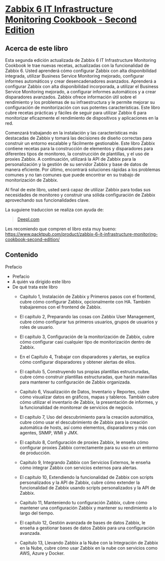 # [Zabbix 6 IT Infrastructure Monitoring Cookbook - Second Edition](https://www.packtpub.com/product/zabbix-6-it-infrastructure-monitoring-cookbook-second-edition/ "Zabbix 6 IT Infrastructure Monitoring Cookbook - Second Edition")

## Acerca de este libro

Esta segunda edición actualizada de Zabbix 6 IT Infrastructure Monitoring Cookbook le trae nuevas recetas, actualizadas con la funcionalidad de Zabbix 6. Usted aprenderá cómo configurar Zabbix con alta disponibilidad integrada, utilizar Business Service Monitoring mejorado, configurar informes automáticos y crear desencadenadores avanzados. Aprenderá a configurar Zabbix con alta disponibilidad incorporada, a utilizar el Business Service Monitoring mejorado, a configurar informes automáticos y a crear disparadores avanzados. Zabbix ofrece información útil sobre el rendimiento y los problemas de su infraestructura y le permite mejorar su configuración de monitorización con sus potentes características. Este libro cubre recetas prácticas y fáciles de seguir para utilizar Zabbix 6 para monitorizar eficazmente el rendimiento de dispositivos y aplicaciones en la red.

Comenzará trabajando en la instalación y las características más destacadas de Zabbix y tomará las decisiones de diseño correctas para construir un entorno escalable y fácilmente gestionable. Este libro Zabbix contiene recetas para la construcción de elementos y disparadores para diferentes tipos de monitoreo, la construcción de plantillas, y el uso de proxies Zabbix. A continuación, utilizará la API de Zabbix para la personalización y la gestión de su servidor Zabbix y base de datos de manera eficiente. Por último, encontrará soluciones rápidas a los problemas comunes y no tan comunes que puede encontrar en su trabajo de monitorización de Zabbix.

Al final de este libro, usted será capaz de utilizar Zabbix para todas sus necesidades de monitoreo y construir una sólida configuración de Zabbix aprovechando sus funcionalidades clave.

La suguiene traduccion se realiza con ayuda de:

> [Deepl.com](https://www.deepl.com/translator "Deepl.com")

Les recomiendo que compren el libro esta muy bueno:
https://www.packtpub.com/product/zabbix-6-it-infrastructure-monitoring-cookbook-second-edition/

## Contenido

Prefacio
* Prefacio
* A quién va dirigido este libro
* De qué trata este libro
    * Capítulo 1, Instalación de Zabbix y Primeros pasos con el frontend, cubre cómo configurar Zabbix, opcionalmente con HA. También trabajaremos con el frontend de Zabbix.

    * El capítulo 2, Preparando las cosas con Zabbix User Management, cubre cómo configurar tus primeros usuarios, grupos de usuarios y roles de usuario.

    * El capítulo 3, Configuración de la monitorización de Zabbix, cubre cómo configurar casi cualquier tipo de monitorización dentro de Zabbix.

    * En el Capítulo 4, Trabajar con disparadores y alertas, se explica cómo configurar disparadores y obtener alertas de ellos.

    * El capítulo 5, Construyendo tus propias plantillas estructuradas, cubre cómo construir plantillas estructuradas, que harán maravillas para mantener tu configuración de Zabbix organizada.

    * Capítulo 6, Visualización de Datos, Inventario y Reportes, cubre cómo visualizar datos en gráficos, mapas y tableros. También cubre cómo utilizar el inventario de Zabbix, la presentación de informes, y la funcionalidad de monitorear de servicios de negocio.

    * El capítulo 7, Uso del descubrimiento para la creación automática, cubre cómo usar el descubrimiento de Zabbix para la creación automática de hosts, así como elementos, disparadores y más con agentes, SNMP, WMI y JMX.

    * El capítulo 8, Configuración de proxies Zabbix, le enseña cómo configurar proxies Zabbix correctamente para su uso en un entorno de producción.

    * Capítulo 9, Integrando Zabbix con Servicios Externos, le enseña cómo integrar Zabbix con servicios externos para alertas.

    * El capítulo 10, Extendiendo la funcionalidad de Zabbix con scripts personalizados y la API de Zabbix, cubre cómo extender la funcionalidad de Zabbix usando scripts personalizados y la API de Zabbix.

    * Capítulo 11, Manteniendo tu configuración Zabbix, cubre cómo mantener una configuración Zabbix y mantener su rendimiento a lo largo del tiempo.

    * El capítulo 12, Gestión avanzada de bases de datos Zabbix, le enseña a gestionar bases de datos Zabbix para una configuración avanzada.

    * Capítulo 13, Llevando Zabbix a la Nube con la Integración de Zabbix en la Nube, cubre cómo usar Zabbix en la nube con servicios como AWS, Azure y Docker.
    